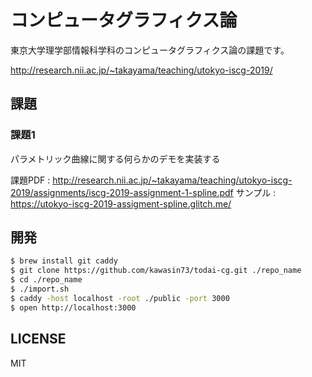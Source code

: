 # コンピュータグラフィクス論

東京大学理学部情報科学科のコンピュータグラフィクス論の課題です。

http://research.nii.ac.jp/~takayama/teaching/utokyo-iscg-2019/

## 課題

### 課題1

パラメトリック曲線に関する何らかのデモを実装する

課題PDF : http://research.nii.ac.jp/~takayama/teaching/utokyo-iscg-2019/assignments/iscg-2019-assignment-1-spline.pdf
サンプル : https://utokyo-iscg-2019-assigment-spline.glitch.me/

## 開発

```bash
$ brew install git caddy
$ git clone https://github.com/kawasin73/todai-cg.git ./repo_name
$ cd ./repo_name
$ ./import.sh
$ caddy -host localhost -root ./public -port 3000
$ open http://localhost:3000
```

## LICENSE

MIT

